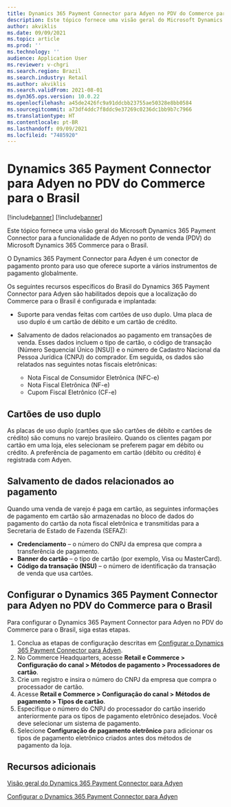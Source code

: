 ```yaml
---
title: Dynamics 365 Payment Connector para Adyen no PDV do Commerce para o Brasil
description: Este tópico fornece uma visão geral do Microsoft Dynamics 365 Payment Connector para a funcionalidade de Adyen no ponto de venda (PDV) do Microsoft Dynamics 365 Commerce para o Brasil.
author: akviklis
ms.date: 09/09/2021
ms.topic: article
ms.prod: ''
ms.technology: ''
audience: Application User
ms.reviewer: v-chgri
ms.search.region: Brazil
ms.search.industry: Retail
ms.author: akviklis
ms.search.validFrom: 2021-08-01
ms.dyn365.ops.version: 10.0.22
ms.openlocfilehash: a45de2426fc9a91ddcbb23755ae50328e8bb0584
ms.sourcegitcommit: a73df4ddc7f8ddc9e37269c0236dc1bb9b7c7966
ms.translationtype: HT
ms.contentlocale: pt-BR
ms.lasthandoff: 09/09/2021
ms.locfileid: "7485920"
---
```

# <a name="dynamics-365-payment-connector-for-adyen-in-commerce-pos-for-brazil"></a>Dynamics 365 Payment Connector para Adyen no PDV do Commerce para o Brasil

[!include[banner](../includes/banner.md)]
[!include[banner](../includes/preview-banner.md)]

Este tópico fornece uma visão geral do Microsoft Dynamics 365 Payment Connector para a funcionalidade de Adyen no ponto de venda (PDV) do Microsoft Dynamics 365 Commerce para o Brasil.

O Dynamics 365 Payment Connector para Adyen é um conector de pagamento pronto para uso que oferece suporte a vários instrumentos de pagamento globalmente.

Os seguintes recursos específicos do Brasil do Dynamics 365 Payment Connector para Adyen são habilitados depois que a localização do Commerce para o Brasil é configurada e implantada:

- Suporte para vendas feitas com cartões de uso duplo. Uma placa de uso duplo é um cartão de débito e um cartão de crédito.
- Salvamento de dados relacionados ao pagamento em transações de venda. Esses dados incluem o tipo de cartão, o código de transação (Número Sequencial Único \[NSU\]) e o número de Cadastro Nacional da Pessoa Jurídica (CNPJ) do comprador. Em seguida, os dados são relatados nas seguintes notas fiscais eletrônicas:

    - Nota Fiscal de Consumidor Eletrônica (NFC-e)
    - Nota Fiscal Eletrônica (NF-e)
    - Cupom Fiscal Eletrônico (CF-e)

## <a name="dual-purpose-cards"></a>Cartões de uso duplo

As placas de uso duplo (cartões que são cartões de débito e cartões de crédito) são comuns no varejo brasileiro. Quando os clientes pagam por cartão em uma loja, eles selecionam se preferem pagar em débito ou crédito. A preferência de pagamento em cartão (débito ou crédito) é registrada com Adyen.

## <a name="saving-of-payment-related-data"></a>Salvamento de dados relacionados ao pagamento

Quando uma venda de varejo é paga em cartão, as seguintes informações de pagamento em cartão são armazenadas no bloco de dados do pagamento do cartão da nota fiscal eletrônica e transmitidas para a Secretaria de Estado de Fazenda (SEFAZ):

- **Credenciamento** – o número do CNPJ da empresa que compra a transferência de pagamento.
- **Banner do cartão** – o tipo de cartão (por exemplo, Visa ou MasterCard).
- **Código da transação (NSU)** – o número de identificação da transação de venda que usa cartões.

## <a name="configure-the-dynamics-365-payment-connector-for-adyen-in-commerce-pos-for-brazil"></a>Configurar o Dynamics 365 Payment Connector para Adyen no PDV do Commerce para o Brasil

Para configurar o Dynamics 365 Payment Connector para Adyen no PDV do Commerce para o Brasil, siga estas etapas.

1. Conclua as etapas de configuração descritas em [Configurar o Dynamics 365 Payment Connector para Adyen](../dev-itpro/adyen-connector-setup.md).
1. No Commerce Headquarters, acesse **Retail e Commerce \> Configuração do canal \> Métodos de pagamento \> Processadores de cartão**.
1. Crie um registro e insira o número do CNPJ da empresa que compra o processador de cartão.
1. Acesse **Retail e Commerce \> Configuração do canal \> Métodos de pagamento \> Tipos de cartão**.
1. Especifique o número do CNPJ do processador do cartão inserido anteriormente para os tipos de pagamento eletrônico desejados. Você deve selecionar um sistema de pagamento.
1. Selecione **Configuração de pagamento eletrônico** para adicionar os tipos de pagamento eletrônico criados antes dos métodos de pagamento da loja.

## <a name="additional-resources"></a>Recursos adicionais

[Visão geral do Dynamics 365 Payment Connector para Adyen](../dev-itpro/adyen-connector.md)

[Configurar o Dynamics 365 Payment Connector para Adyen](../dev-itpro/adyen-connector-setup.md)
